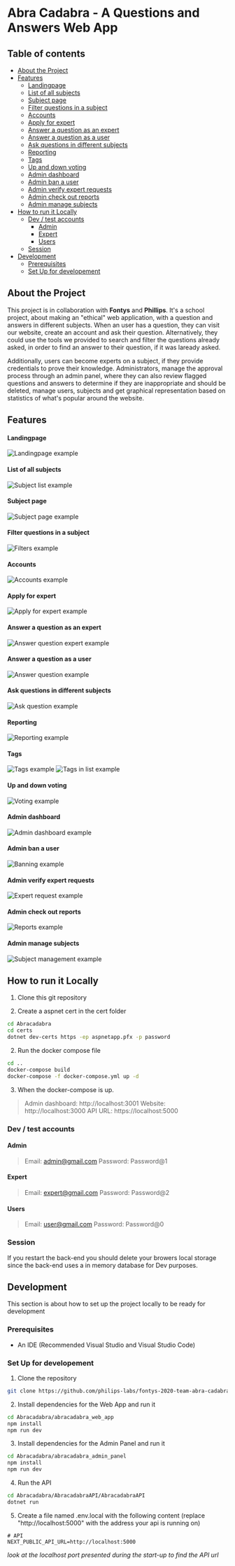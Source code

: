 # Abra Cadabra - A Questions and Answers Web App
## Table of contents
  - [About the Project](#about-the-project)
  - [Features](#features)
      - [Landingpage](#landingpage)
      - [List of all subjects](#list-of-all-subjects)
      - [Subject page](#subject-page)
      - [Filter questions in a subject](#filter-questions-in-a-subject)
      - [Accounts](#accounts)
      - [Apply for expert](#apply-for-expert)
      - [Answer a question as an expert](#answer-a-question-as-an-expert)
      - [Answer a question as a user](#answer-a-question-as-a-user)
      - [Ask questions in different subjects](#ask-questions-in-different-subjects)
      - [Reporting](#reporting)
      - [Tags](#tags)
      - [Up and down voting](#up-and-down-voting)
      - [Admin dashboard](#admin-dashboard)
      - [Admin ban a user](#admin-ban-a-user)
      - [Admin verify expert requests](#admin-verify-expert-requests)
      - [Admin check out reports](#admin-check-out-reports)
      - [Admin manage subjects](#admin-manage-subjects)
  - [How to run it Locally](#how-to-run-it-locally)
    - [Dev / test accounts](#dev--test-accounts)
      - [Admin](#admin)
      - [Expert](#expert)
      - [Users](#users)
    - [Session](#session)
  - [Development](#development)
    - [Prerequisites](#prerequisites)
    - [Set Up for developement](#set-up-for-developement)


## About the Project
This project is in collaboration with **Fontys** and **Phillips**. It's a school project, about making an "ethical" web application, with a question and answers in different subjects. When an user has a question, they can visit our website, create an account and ask their question. Alternatively, they could use the tools we provided to search and filter the questions already asked, in order to find an answer to their question, if it was laready asked. 

Additionally, users can become experts on a subject, if they provide credentials to prove their knowledge. Administrators, manage the approval process through an admin panel, where they can also review flagged questions and answers to determine if they are inappropriate and should be deleted, manage users, subjects and get graphical representation based on statistics of what's popular around the website.

## Features
#### Landingpage
![Landingpage example](https://github.com/philips-labs/fontys-2020-team-abra-cadabra/blob/master/Abracadabra_Docs/images/LandingPage.png)
#### List of all subjects
![Subject list example](https://github.com/philips-labs/fontys-2020-team-abra-cadabra/blob/master/Abracadabra_Docs/images/SubjectList.gif)
#### Subject page
![Subject page example](https://github.com/philips-labs/fontys-2020-team-abra-cadabra/blob/master/Abracadabra_Docs/images/SubjectPage.png)
#### Filter questions in a subject
![Filters example](https://github.com/philips-labs/fontys-2020-team-abra-cadabra/blob/master/Abracadabra_Docs/images/Filters.gif)
#### Accounts
![Accounts example](https://github.com/philips-labs/fontys-2020-team-abra-cadabra/blob/master/Abracadabra_Docs/images/Accounts.gif)
#### Apply for expert
![Apply for expert example](https://github.com/philips-labs/fontys-2020-team-abra-cadabra/blob/master/Abracadabra_Docs/images/ApplyForExpert.gif)
#### Answer a question as an expert
![Answer question expert example](https://github.com/philips-labs/fontys-2020-team-abra-cadabra/blob/master/Abracadabra_Docs/images/ExpertAnswer.gif)
#### Answer a question as a user
![Answer question example](https://github.com/philips-labs/fontys-2020-team-abra-cadabra/blob/master/Abracadabra_Docs/images/AnswerQuestion.gif)
#### Ask questions in different subjects
![Ask question example](https://github.com/philips-labs/fontys-2020-team-abra-cadabra/blob/master/Abracadabra_Docs/images/AskQuestion.gif)
#### Reporting
![Reporting example](https://github.com/philips-labs/fontys-2020-team-abra-cadabra/blob/master/Abracadabra_Docs/images/Reporting.gif)
#### Tags
![Tags example](https://github.com/philips-labs/fontys-2020-team-abra-cadabra/blob/master/Abracadabra_Docs/images/Tags.gif)
![Tags in list example](https://github.com/philips-labs/fontys-2020-team-abra-cadabra/blob/master/Abracadabra_Docs/images/TagInList.png)
#### Up and down voting
![Voting example](https://github.com/philips-labs/fontys-2020-team-abra-cadabra/blob/master/Abracadabra_Docs/images/Voting.gif)
#### Admin dashboard
![Admin dashboard example](https://github.com/philips-labs/fontys-2020-team-abra-cadabra/blob/master/Abracadabra_Docs/images/AdminDashboardPage.png)
#### Admin ban a user
![Banning example](https://github.com/philips-labs/fontys-2020-team-abra-cadabra/blob/master/Abracadabra_Docs/images/AdminBanUser.gif)
#### Admin verify expert requests
![Expert request example](https://github.com/philips-labs/fontys-2020-team-abra-cadabra/blob/master/Abracadabra_Docs/images/AdminExpert.gif)
#### Admin check out reports
![Reports example](https://github.com/philips-labs/fontys-2020-team-abra-cadabra/blob/master/Abracadabra_Docs/images/AdminReports.gif)
#### Admin manage subjects
![Subject management example](https://github.com/philips-labs/fontys-2020-team-abra-cadabra/blob/master/Abracadabra_Docs/images/AdminSubject.gif)
## How to run it Locally

1. Clone this git repository

2. Create a aspnet cert in the cert folder

```bash
cd Abracadabra
cd certs
dotnet dev-certs https -ep aspnetapp.pfx -p password
```
2. Run the docker compose file
```bash
cd ..
docker-compose build
docker-compose -f docker-compose.yml up -d
```

3. When the docker-compose is up.

>Admin dashboard: http://localhost:3001
>Website: http://localhost:3000
>API URL: https://localhost:5000

### Dev / test accounts
#### Admin
>Email: admin@gmail.com
>Password: Password@1
#### Expert
>Email: expert@gmail.com
>Password: Password@2
#### Users
>Email: user@gmail.com
>Password: Password@0

### Session
If you restart the back-end you should delete your browers local storage since the back-end uses a in memory database for Dev purposes.

## Development
This section is about how to set up the project locally to be ready for development

### Prerequisites
 * An IDE (Recommended Visual Studio and Visual Studio Code)

### Set Up for developement
1. Clone the repository
```bash
git clone https://github.com/philips-labs/fontys-2020-team-abra-cadabra
```
2. Install dependencies for the Web App and run it
```bash
cd Abracadabra/abracadabra_web_app
npm install
npm run dev
```
3. Install dependencies for the Admin Panel and run it
```bash
cd Abracadabra/abracadabra_admin_panel
npm install
npm run dev
```
4. Run the API
```bash
cd Abracadabra/AbracadabraAPI/AbracadabraAPI
dotnet run
```
5. Create a file named .env.local with the following content (replace "http://localhost:5000" with the address your api is running on)
```JS
# API
NEXT_PUBLIC_API_URL=http://localhost:5000
```
*look at the localhost port presented during the start-up to find the API url*
